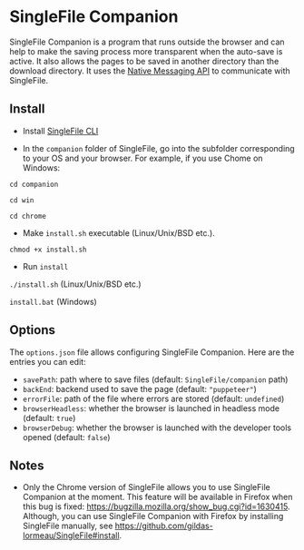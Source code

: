 # SingleFile Companion
SingleFile Companion is a program that runs outside the browser and can help to make the saving process more transparent when the auto-save is active. It also allows the pages to be saved in another directory than the download directory. It uses the [Native Messaging API](https://developer.mozilla.org/docs/Mozilla/Add-ons/WebExtensions/Native_messaging) to communicate with SingleFile.

## Install

 - Install [SingleFile CLI](https://github.com/gildas-lormeau/SingleFile/tree/master/cli)

 - In the `companion` folder of SingleFile, go into the subfolder corresponding to your OS and your browser. For example, if you use Chome on Windows:

`cd companion`

`cd win`

`cd chrome`

 - Make `install.sh` executable (Linux/Unix/BSD etc.).

`chmod +x install.sh`

 - Run `install`

`./install.sh` (Linux/Unix/BSD etc.)

`install.bat` (Windows)

## Options

The `options.json` file allows configuring SingleFile Companion. Here are the entries you can edit:
 - `savePath`: path where to save files (default: `SingleFile/companion` path)
 - `backEnd`: backend used to save the page (default: `"puppeteer"`)
 - `errorFile`: path of the file where errors are stored (default: `undefined`)
 - `browserHeadless`: whether the browser is launched in headless mode (default: `true`)
 - `browserDebug`: whether the browser is launched with the developer tools opened (default: `false`)

## Notes

 - Only the Chrome version of SingleFile allows you to use SingleFile Companion at the moment. This feature will be available in Firefox when this bug is fixed: https://bugzilla.mozilla.org/show_bug.cgi?id=1630415. Although, you can use SingleFile Companion with Firefox by installing SingleFile manually, see https://github.com/gildas-lormeau/SingleFile#install.
